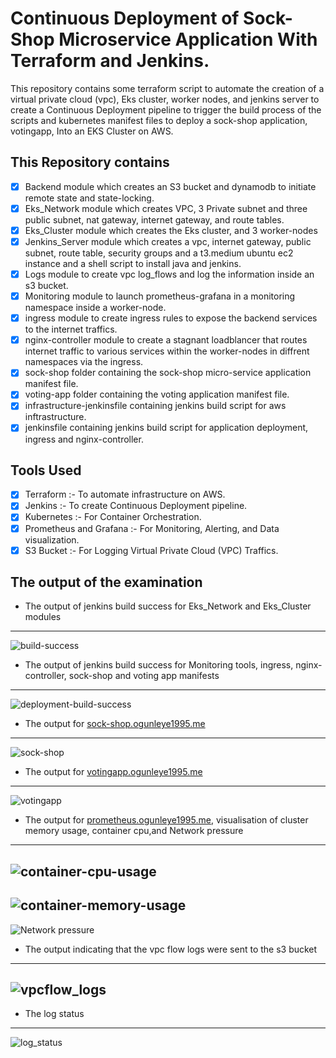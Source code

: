 # Continuous Deployment of Sock-Shop Microservice Application With Terraform and Jenkins.
This repository contains some terraform script to automate the creation of a virtual private cloud (vpc), Eks cluster, worker nodes, and jenkins server to create a 
Continuous Deployment pipeline to trigger the build process of the scripts and kubernetes manifest files to deploy a sock-shop application, votingapp, Into an EKS Cluster on AWS.

## This Repository contains
- [x] Backend module which creates an S3 bucket and dynamodb to initiate remote state and state-locking.
- [x] Eks_Network module which creates VPC, 3 Private subnet and three public subnet, nat gateway, internet gateway, and route tables.
- [x] Eks_Cluster module which creates the Eks cluster, and 3 worker-nodes
- [x] Jenkins_Server module which creates a vpc, internet gateway, public subnet, route table, security groups and a t3.medium ubuntu ec2 instance and a shell script to install java and jenkins.
- [x] Logs module to create vpc log_flows and log the information inside an s3 bucket.
- [x] Monitoring module to launch prometheus-grafana in a monitoring namespace inside a worker-node.
- [x] ingress module to create ingress rules to expose the backend services to the internet traffics.
- [x] nginx-controller module to create a stagnant loadblancer that routes internet traffic to various services within the worker-nodes in diffrent namespaces via the ingress.
- [x] sock-shop folder containing the sock-shop micro-service application manifest file.
- [x] voting-app folder containing the voting application manifest file.
- [x] infrastructure-jenkinsfile containing jenkins build script for aws inftrastructure.
- [x] jenkinsfile containing jenkins build script for application deployment, ingress and nginx-controller.

## Tools Used
- [x] Terraform :- To automate infrastructure on AWS.
- [x] Jenkins :- To create Continuous Deployment pipeline.
- [x] Kubernetes :- For Container Orchestration.
- [x] Prometheus and Grafana :- For Monitoring, Alerting, and Data visualization.
- [x] S3 Bucket :- For Logging Virtual Private Cloud (VPC)  Traffics.   

## The output of the examination

- The output of jenkins build success for Eks_Network and Eks_Cluster modules
---
![build-success](images/build-success.JPG) 

- The output of jenkins build success for Monitoring tools, ingress, nginx-controller, sock-shop and voting app manifests
---
![deployment-build-success](images/jenkins-deployment-successful.JPG)

- The output for [sock-shop.ogunleye1995.me](http://sock-shop.ogunleye1995.me)
---
![sock-shop](images/sock-shop.JPG)

- The output for [votingapp.ogunleye1995.me](http://sock-shop.ogunleye1995.me)
---
![votingapp](images/votingapp.JPG)

- The output for [prometheus.ogunleye1995.me](http://prometheus.ogunleye1995.me), visualisation of cluster memory usage, container cpu,and Network pressure
---
![container-cpu-usage](images/container-cpu-usage.JPG)
---
![container-memory-usage](images/container-memory-usage.JPG)
---
![Network pressure](images/grafana-network-presure.JPG)

- The output indicating that the vpc flow logs were sent to the s3 bucket
---
![vpcflow_logs](images/flowlogs.JPG)
---
- The log status
---
![log_status](images/log_status.JPG)
